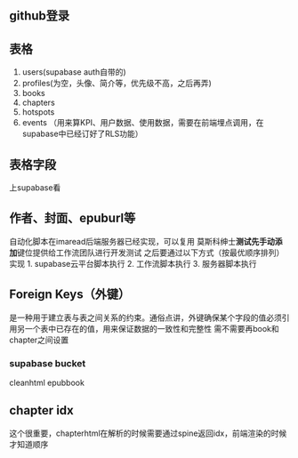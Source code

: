 ## github登录

## 表格
1. users(supabase auth自带的)
2. profiles(为空，头像、简介等，优先级不高，之后再弄)
3. books
4. chapters
5. hotspots
6. events （用来算KPI、用户数据、使用数据，需要在前端埋点调用，在supabase中已经订好了RLS功能）

## 表格字段
上supabase看

## 作者、封面、epuburl等
自动化脚本在imaread后端服务器已经实现，可以复用
莫斯科绅士**测试先手动添加**键位提供给工作流团队进行开发测试
之后要通过以下方式（按最优顺序排列）实现
    1. supabase云平台脚本执行
    2. 工作流脚本执行
    3. 服务器脚本执行

## Foreign Keys（外键） 
是一种用于建立表与表之间关系的约束。通俗点讲，外键确保某个字段的值必须引用另一个表中已存在的值，用来保证数据的一致性和完整性
需不需要再book和chapter之间设置

### supabase bucket
cleanhtml
epubbook

## chapter idx
这个很重要，chapterhtml在解析的时候需要通过spine返回idx，前端渲染的时候才知道顺序